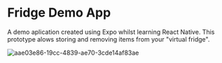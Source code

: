 # Fridge Demo App 

A demo aplication created using Expo whilst learning React Native. This prototype alows storing and removing items from your "virtual fridge".

![aae03e86-19cc-4839-ae70-3cde14af83ae](https://github.com/SayyRacing/fridge-monitor-frontend/assets/93188612/7a278602-445d-4e9c-b19e-b7327fcaa7f8)
